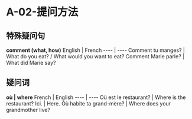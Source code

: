 ﻿# A-02-提问方法


## 特殊疑问句

**comment (what, how)**
English | French
---- | ----
Comment tu manges? | What do you eat? / What would you want to eat?
Comment Marie parle? | What did Marie say?


## 疑问词

**où | where**
French | English
---- | ----
Où est le restaurant? | Where is the restaurant?
Ici. | Here.
Où habite ta grand-mère? | Where does your grandmother live?